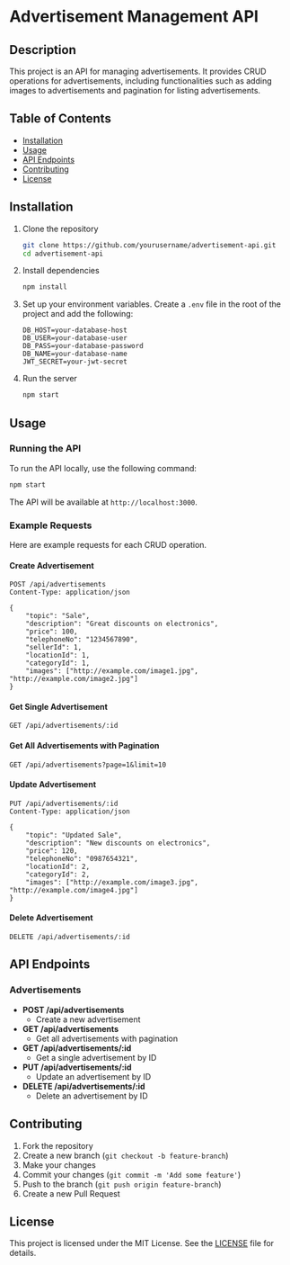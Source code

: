 
# Advertisement Management API

## Description

This project is an API for managing advertisements. It provides CRUD operations for advertisements, including functionalities such as adding images to advertisements and pagination for listing advertisements.

## Table of Contents

- [Installation](#installation)
- [Usage](#usage)
- [API Endpoints](#api-endpoints)
- [Contributing](#contributing)
- [License](#license)

## Installation

1. Clone the repository
    ```bash
    git clone https://github.com/yourusername/advertisement-api.git
    cd advertisement-api
    ```

2. Install dependencies
    ```bash
    npm install
    ```

3. Set up your environment variables. Create a `.env` file in the root of the project and add the following:
    ```
    DB_HOST=your-database-host
    DB_USER=your-database-user
    DB_PASS=your-database-password
    DB_NAME=your-database-name
    JWT_SECRET=your-jwt-secret
    ```

4. Run the server
    ```bash
    npm start
    ```

## Usage

### Running the API

To run the API locally, use the following command:
```bash
npm start
```

The API will be available at `http://localhost:3000`.

### Example Requests

Here are example requests for each CRUD operation.

#### Create Advertisement

```http
POST /api/advertisements
Content-Type: application/json

{
    "topic": "Sale",
    "description": "Great discounts on electronics",
    "price": 100,
    "telephoneNo": "1234567890",
    "sellerId": 1,
    "locationId": 1,
    "categoryId": 1,
    "images": ["http://example.com/image1.jpg", "http://example.com/image2.jpg"]
}
```

#### Get Single Advertisement

```http
GET /api/advertisements/:id
```

#### Get All Advertisements with Pagination

```http
GET /api/advertisements?page=1&limit=10
```

#### Update Advertisement

```http
PUT /api/advertisements/:id
Content-Type: application/json

{
    "topic": "Updated Sale",
    "description": "New discounts on electronics",
    "price": 120,
    "telephoneNo": "0987654321",
    "locationId": 2,
    "categoryId": 2,
    "images": ["http://example.com/image3.jpg", "http://example.com/image4.jpg"]
}
```

#### Delete Advertisement

```http
DELETE /api/advertisements/:id
```

## API Endpoints

### Advertisements

- **POST /api/advertisements**
  - Create a new advertisement
- **GET /api/advertisements**
  - Get all advertisements with pagination
- **GET /api/advertisements/:id**
  - Get a single advertisement by ID
- **PUT /api/advertisements/:id**
  - Update an advertisement by ID
- **DELETE /api/advertisements/:id**
  - Delete an advertisement by ID

## Contributing

1. Fork the repository
2. Create a new branch (`git checkout -b feature-branch`)
3. Make your changes
4. Commit your changes (`git commit -m 'Add some feature'`)
5. Push to the branch (`git push origin feature-branch`)
6. Create a new Pull Request

## License

This project is licensed under the MIT License. See the [LICENSE](LICENSE) file for details.
